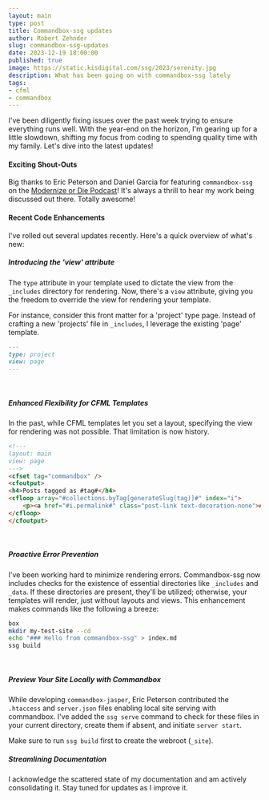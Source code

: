 ```yaml
---
layout: main
type: post
title: Commandbox-ssg updates
author: Robert Zehnder
slug: commandbox-ssg-updates
date: 2023-12-19 18:00:00
published: true
image: https://static.kisdigital.com/ssg/2023/serenity.jpg
description: What has been going on with commandbox-ssg lately
tags:
- cfml
- commandbox
---
```


I've been diligently fixing issues over the past week trying to ensure everything runs well. With the year-end on the horizon, I'm gearing up for a little slowdown, shifting my focus from coding to spending quality time with my family. Let's dive into the latest updates!

#### Exciting Shout-Outs
Big thanks to Eric Peterson and Daniel Garcia for featuring `commandbox-ssg` on the [Modernize or Die Podcast](https://www.youtube.com/watch?v=BbBInJ9LgDo)! It's always a thrill to hear my work being discussed out there. Totally awesome!

#### Recent Code Enhancements
I've rolled out several updates recently. Here's a quick overview of what's new:
<br>

##### Introducing the 'view' attribute
The `type` attribute in your template used to dictate the view from the `_includes` directory for rendering. Now, there's a `view` attribute, giving you the freedom to override the view for rendering your template.

For instance, consider this front matter for a 'project' type page. Instead of crafting a new 'projects' file in `_includes`, I leverage the existing 'page' template.

```md
---
type: project
view: page	
---
```
<br>

##### Enhanced Flexibility for CFML Templates

In the past, while CFML templates let you set a layout, specifying the view for rendering was not possible. That limitation is now history.

```html
<!---
layout: main
view: page
--->
<cfset tag="commandbox" />
<cfoutput>
<h4>Posts tagged as #tag#</h4>
<cfloop array="#collections.byTag[generateSlug(tag)]#" index="i">
	<p><a href="#i.permalink#" class="post-link text-decoration-none">#i.title#</a></p>
</cfloop>
</cfoutput>
```
<br>

##### Proactive Error Prevention

I've been working hard to minimize rendering errors. Commandbox-ssg now includes checks for the existence of essential directories like `_includes` and `_data`. If these directories are present, they'll be utilized; otherwise, your templates will render, just without layouts and views. This enhancement makes commands like the following a breeze:

```bash
box
mkdir my-test-site --cd
echo "### Hello from commandbox-ssg" > index.md
ssg build
```
<br>

##### Preview Your Site Locally with Commandbox

While developing `commandbox-jasper`, Eric Peterson contributed the `.htaccess` and `server.json` files enabling local site serving with commandbox. I've added the `ssg serve` command to check for these files in your current directory, create them if absent, and initiate `server start`.

Make sure to run `ssg build` first to create the webroot (`_site`).
<br>

##### Streamlining Documentation

I acknowledge the scattered state of my documentation and am actively consolidating it. Stay tuned for updates as I improve it.